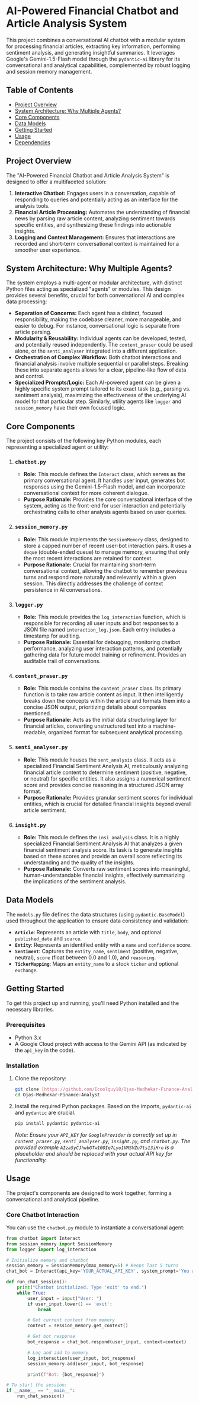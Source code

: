 # AI-Powered Financial Chatbot and Article Analysis System

This project combines a conversational AI chatbot with a modular system for processing financial articles, extracting key information, performing sentiment analysis, and generating insightful summaries. It leverages Google's Gemini-1.5-Flash model through the `pydantic-ai` library for its conversational and analytical capabilities, complemented by robust logging and session memory management.

## Table of Contents

-   [Project Overview](#project-overview)
-   [System Architecture: Why Multiple Agents?](#system-architecture-why-multiple-agents)
-   [Core Components](#core-components)
-   [Data Models](#data-models)
-   [Getting Started](#getting-started)
-   [Usage](#usage)
-   [Dependencies](#dependencies)

## Project Overview

The "AI-Powered Financial Chatbot and Article Analysis System" is designed to offer a multifaceted solution:
1.  **Interactive Chatbot:** Engages users in a conversation, capable of responding to queries and potentially acting as an interface for the analysis tools.
2.  **Financial Article Processing:** Automates the understanding of financial news by parsing raw article content, analyzing sentiment towards specific entities, and synthesizing these findings into actionable insights.
3.  **Logging and Context Management:** Ensures that interactions are recorded and short-term conversational context is maintained for a smoother user experience.

## System Architecture: Why Multiple Agents?

The system employs a multi-agent or modular architecture, with distinct Python files acting as specialized "agents" or modules. This design provides several benefits, crucial for both conversational AI and complex data processing:

* **Separation of Concerns:** Each agent has a distinct, focused responsibility, making the codebase cleaner, more manageable, and easier to debug. For instance, conversational logic is separate from article parsing.
* **Modularity & Reusability:** Individual agents can be developed, tested, and potentially reused independently. The `content_praser` could be used alone, or the `senti_analyser` integrated into a different application.
* **Orchestration of Complex Workflow:** Both chatbot interactions and financial analysis involve multiple sequential or parallel steps. Breaking these into separate agents allows for a clear, pipeline-like flow of data and control.
* **Specialized Prompts/Logic:** Each AI-powered agent can be given a highly specific system prompt tailored to its exact task (e.g., parsing vs. sentiment analysis), maximizing the effectiveness of the underlying AI model for that particular step. Similarly, utility agents like `logger` and `session_memory` have their own focused logic.

## Core Components

The project consists of the following key Python modules, each representing a specialized agent or utility:

1.  ### `chatbot.py`
    * **Role:** This module defines the `Interact` class, which serves as the primary conversational agent. It handles user input, generates bot responses using the Gemini-1.5-Flash model, and can incorporate conversational context for more coherent dialogue.
    * **Purpose Rationale:** Provides the core conversational interface of the system, acting as the front-end for user interaction and potentially orchestrating calls to other analysis agents based on user queries.

2.  ### `session_memory.py`
    * **Role:** This module implements the `SessionMemory` class, designed to store a capped number of recent user-bot interaction pairs. It uses a `deque` (double-ended queue) to manage memory, ensuring that only the most recent interactions are retained for context.
    * **Purpose Rationale:** Crucial for maintaining short-term conversational context, allowing the chatbot to remember previous turns and respond more naturally and relevantly within a given session. This directly addresses the challenge of context persistence in AI conversations.

3.  ### `logger.py`
    * **Role:** This module provides the `log_interaction` function, which is responsible for recording all user inputs and bot responses to a JSON file named `interaction_log.json`. Each entry includes a timestamp for auditing.
    * **Purpose Rationale:** Essential for debugging, monitoring chatbot performance, analyzing user interaction patterns, and potentially gathering data for future model training or refinement. Provides an auditable trail of conversations.

4.  ### `content_praser.py`
    * **Role:** This module contains the `content_praser` class. Its primary function is to take raw article content as input. It then intelligently breaks down the concepts within the article and formats them into a concise JSON output, prioritizing details about companies mentioned.
    * **Purpose Rationale:** Acts as the initial data structuring layer for financial articles, converting unstructured text into a machine-readable, organized format for subsequent analytical processing.

5.  ### `senti_analyser.py`
    * **Role:** This module houses the `sent_analysis` class. It acts as a specialized Financial Sentiment Analysis AI, meticulously analyzing financial article content to determine sentiment (positive, negative, or neutral) for specific entities. It also assigns a numerical sentiment score and provides concise reasoning in a structured JSON array format.
    * **Purpose Rationale:** Provides granular sentiment scores for individual entities, which is crucial for detailed financial insights beyond overall article sentiment.

6.  ### `insight.py`
    * **Role:** This module defines the `insi_analysis` class. It is a highly specialized Financial Sentiment Analysis AI that analyzes a given financial sentiment analysis score. Its task is to generate insights based on these scores and provide an overall score reflecting its understanding and the quality of the insights.
    * **Purpose Rationale:** Converts raw sentiment scores into meaningful, human-understandable financial insights, effectively summarizing the implications of the sentiment analysis.

## Data Models

The `models.py` file defines the data structures (using `pydantic.BaseModel`) used throughout the application to ensure data consistency and validation:

* **`Article`**: Represents an article with `title`, `body`, and optional `published_date` and `source`.
* **`Entity`**: Represents an identified entity with a `name` and `confidence` score.
* **`Sentiment`**: Captures the `entity_name`, `sentiment` (positive, negative, neutral), `score` (float between 0.0 and 1.0), and `reasoning`.
* **`TickerMapping`**: Maps an `entity_name` to a stock `ticker` and optional `exchange`.

## Getting Started

To get this project up and running, you'll need Python installed and the necessary libraries.

### Prerequisites

* Python 3.x
* A Google Cloud project with access to the Gemini API (as indicated by the `api_key` in the code).

### Installation

1.  Clone the repository:
    ```bash
    git clone [https://github.com/Icoolguy18/Ojas-Medhekar-Finance-Analyst.git](https://github.com/Icoolguy18/Ojas-Medhekar-Finance-Analyst.git)
    cd Ojas-Medhekar-Finance-Analyst
    ```
2.  Install the required Python packages. Based on the imports, `pydantic-ai` and `pydantic` are crucial.
    ```bash
    pip install pydantic pydantic-ai
    ```
    *Note: Ensure your `API_KEY` for `GoogleProvider` is correctly set up in `content_praser.py`, `senti_analyser.py`, `insight.py`, and `chatbot.py`. The provided example `AIzaSyCJhwbGTw10OIe7Lyo1VMSVZu7ts13iHro` is a placeholder and should be replaced with your actual API key for functionality.*

## Usage

The project's components are designed to work together, forming a conversational and analytical pipeline.

### Core Chatbot Interaction

You can use the `chatbot.py` module to instantiate a conversational agent:

```python
from chatbot import Interact
from session_memory import SessionMemory
from logger import log_interaction

# Initialize memory and chatbot
session_memory = SessionMemory(max_memory=5) # Keeps last 5 turns
chat_bot = Interact(api_key='YOUR_ACTUAL_API_KEY', system_prompt='You are a helpful financial assistant.')

def run_chat_session():
    print("Chatbot initialized. Type 'exit' to end.")
    while True:
        user_input = input("User: ")
        if user_input.lower() == 'exit':
            break

        # Get current context from memory
        context = session_memory.get_context()

        # Get bot response
        bot_response = chat_bot.respond(user_input, context=context)

        # Log and add to memory
        log_interaction(user_input, bot_response)
        session_memory.add(user_input, bot_response)

        print(f"Bot: {bot_response}")

# To start the session:
if __name__ == "__main__":
    run_chat_session()
